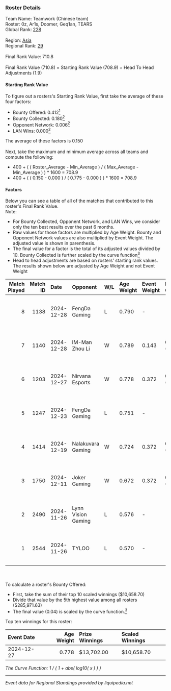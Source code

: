 ### Roster Details<br />
Team Name: Teamwork (Chinese team)<br />
Roster: 0z, Ar1s, Doomer, Geq1an, TEARS<br />
Global Rank: [228](../../standings_global_2025_02_28.md)<br />
<br />
Region: [Asia]( ../../standings_asia_2025_02_28.md)<br />
Regional Rank: [29]( ../../standings_asia_2025_02_28.md)<br />
<br />
Final Rank Value:  710.8<br />
<br />
Final Rank Value (710.8) = Starting Rank Value (708.9) + Head To Head Adjustments (1.9)<br />

#### Starting Rank Value<br />
To figure out a rosters's Starting Rank Value, first take the average of these four factors:<br />
- Bounty Offered: 0.412[<sup>1</sup>](#table2)
- Bounty Collected: 0.180[<sup>2</sup>](#table1)
- Opponent Network: 0.006[<sup>2</sup>](#table1)
- LAN Wins: 0.000[<sup>2</sup>](#table1)

The average of these factors is 0.150<br />
<br />
Next, take the maximum and minimum average across all teams and compute the following:<br />
- 400 + ( ( Roster_Average - Min_Average ) / ( Max_Average - Min_Average ) ) * 1600 = 708.9
- 400 + ( ( 0.150 - 0.000 ) / ( 0.775 - 0.000 ) ) * 1600 = 708.9


#### Factors<br />
Below you can see a table of all of the matches that contributed to this roster's Final Rank Value.<br />
Note:<br />

- For Bounty Collected, Opponent Network, and LAN Wins, we consider only the ten best results over the past 6 months.
- Raw values for those factors are multiplied by Age Weight. Bounty and Opponent Network values are also multiplied by Event Weight. The adjusted value is shown in parenthesis.
- The final value for a factor is the total of its adjusted values divided by 10. Bounty Collected is further scaled by the curve function[<sup>3</sup>](#curveFunction)
- Head to head adjustments are based on rosters' starting rank values. The results shown below are adjusted by Age Weight and not Event Weight
<span id="table1"></span><br />


| Match Played | Match ID | Date       | Opponent           | W/L | Age Weight | Event Weight | Bounty Collected | Opponent Network | LAN Wins  | H2H Adj. | Roster                          |
| -: | -: | :- | :- | :- | :- | :- | :- | :- | :- | -: | :- |
|            8 |     1138 | 2024-12-28 | FengDa Gaming      | L   | 0.790      | -            | -                | -                | -         |    -9.87 | 0z, Ar1s, Doomer, Geq1an, TEARS |
|            7 |     1140 | 2024-12-28 | IM-Man Zhou Li     | W   | 0.789      | 0.143        | 0.001 (0.000)    | 0.028 (0.003)    | 0 (0.000) |    10.43 | 0z, Ar1s, Doomer, Geq1an, TEARS |
|            6 |     1203 | 2024-12-27 | Nirvana Esports    | W   | 0.778      | 0.372        | 0.000 (0.000)    | 0.059 (0.017)    | 0 (0.000) |     7.91 | 0z, Ar1s, Doomer, Geq1an, TEARS |
|            5 |     1247 | 2024-12-23 | FengDa Gaming      | L   | 0.751      | -            | -                | -                | -         |    -9.96 | 0z, Ar1s, Doomer, Geq1an, TEARS |
|            4 |     1414 | 2024-12-19 | Nalakuvara Gaming  | W   | 0.724      | 0.372        | 0.000 (0.000)    | 0.154 (0.042)    | 0 (0.000) |    10.19 | 0z, Ar1s, Doomer, Geq1an, TEARS |
|            3 |     1750 | 2024-12-11 | Joker Gaming       | W   | 0.672      | 0.372        | 0.000 (0.000)    | 0.000 (0.000)    | 0 (0.000) |     3.31 | 0z, Ar1s, Doomer, Geq1an, TEARS |
|            2 |     2490 | 2024-11-26 | Lynn Vision Gaming | L   | 0.576      | -            | -                | -                | -         |    -5.24 | 0z, Ar1s, Doomer, Geq1an, TEARS |
|            1 |     2544 | 2024-11-26 | TYLOO              | L   | 0.570      | -            | -                | -                | -         |    -4.86 | 0z, Ar1s, Doomer, Geq1an, TEARS |

<br />
<span id="table2"></span><br />
To calculate a roster's Bounty Offered:<br />

- First, take the sum of their top 10 scaled winnings ($10,658.70)
- Divide that value by the 5th highest value among all rosters ($285,971.63)
- The final value (0.04) is scaled by the curve function.[<sup>3</sup>](#curveFunction)

Top ten winnings for this roster:<br />

| Event Date | Age Weight | Prize Winnings | Scaled Winnings |
| :- | -: | :- | :- |
| 2024-12-27 |      0.778 | $13,702.00     | $10,658.70      |


<span id="curveFunction"></span>_The Curve Function: 1 / ( 1 + abs( log10( x ) ) )_<br />

---
_Event data for Regional Standings provided by liquipedia.net_<br />
